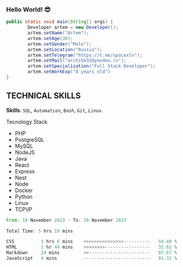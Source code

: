### Hello World! 😎


```JAVA
public static void main(String[] args) {
        Developer artem = new Developer();
        artem.setName("Artem");
        artem.setAge(30);
        artem.setGender("Male");
        artem.setLocation("Russia");
        artem.setTelegram("https://t.me/spacexln");
        artem.setMail("archibk32@yandex.ru");
        artem.setSpecialization("Full Stack Developer");
        artem.setWorkExp("8 years old")
}
```
## **TECHNICAL SKILLS**
**Skills**: `SQL`, `Automation`, `Bash`, `Git`, `Linux`.

Tecnology Stack
- PHP
- PostgreSQL
- MySQL
- NodeJS
- Java
- React
- Express
- Nest
- Node
- Docker
- Python
- Linux
- TCP\IP
  



<!--START_SECTION:waka-->

```rust
From: 18 November 2023 - To: 26 November 2023

Total Time: 5 hrs 19 mins

CSS          3 hrs 6 mins    >>>>>>>>>>>>>>>----------   58.40 %
HTML         1 hr 44 mins    >>>>>>>>-----------------   32.62 %
Markdown     24 mins         >>-----------------------   07.67 %
JavaScript   4 mins          -------------------------   01.31 %
```

<!--END_SECTION:waka-->
